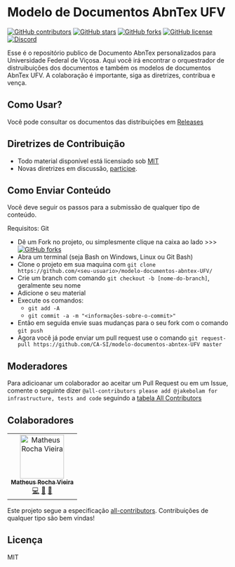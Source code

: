 # Modelo de Documentos AbnTex UFV
[![GitHub contributors](https://img.shields.io/github/contributors/CA-SI/modelo-documentos-abntex-UFV.svg?style=flat-square)](https://github.com/CA-SI/modelo-documentos-abntex-UFV)
[![GitHub stars](https://img.shields.io/github/stars/CA-SI/modelo-documentos-abntex-UFV.svg?style=flat-square)](https://github.com/CA-SI/modelo-documentos-abntex-UFV/stargazers)
[![GitHub forks](https://img.shields.io/github/forks/CA-SI/modelo-documentos-abntex-UFV.svg?style=flat-square)](https://github.com/CA-SI/modelo-documentos-abntex-UFV/network)
[![GitHub license](https://img.shields.io/github/license/CA-SI/modelo-documentos-abntex-UFV.svg?style=flat-square)](https://github.com/CA-SI/modelo-documentos-abntex-UFV)
[![Discord](https://img.shields.io/discord/365311890420793346.svg?style=flat-square)](https://discord.gg/aR6cGkG)

Esse é o repositório publico de Documento AbnTex personalizados para Universidade Federal de Viçosa. Aqui você irá encontrar o orquestrador de distruibuições dos documentos e também os modelos de documentos AbnTex UFV. A colaboração é importante, siga as diretrizes, contribua e vença.

## Como Usar?
Você pode consultar os documentos das distribuições em [Releases](https://github.com/CA-SI/modelo-documentos-abntex-UFV/releases)

## Diretrizes de Contribuição
- Todo material disponível está licensiado sob [MIT](https://github.com/CA-SI/modelo-documentos-abntex-UFV/blob/master/LICENSE)
- Novas diretrizes em discussão, [participe](https://github.com/CA-SI/modelo-documentos-abntex-UFV/issues/1).

## Como Enviar Conteúdo
Você deve seguir os passos para a submissão de qualquer tipo de conteúdo.

Requisitos: Git

- Dê um Fork no projeto, ou simplesmente clique na caixa ao lado >>>
[![GitHub forks](https://img.shields.io/github/forks/CA-SI/modelo-documentos-abntex-UFV.svg?label=Fork&style=flat-square)](https://github.com/CA-SI/modelo-documentos-abntex-UFV/fork)
- Abra um terminal (seja Bash on Windows, Linux ou Git Bash)
- Clone o projeto em sua maquina com `git clone https://github.com/<seu-usuario>/modelo-documentos-abntex-UFV/`
- Crie um branch com comando `git checkout -b [nome-do-branch]`, geralmente seu nome
- Adicione o seu material
- Execute os comandos:
    - `git add -A`
    - `git commit -a -m "<informações-sobre-o-commit>"`
- Então em seguida envie suas mudanças para o seu fork com o comando `git push`
- Agora você já pode enviar um pull request use o comando `git request-pull https://github.com/CA-SI/modelo-documentos-abntex-UFV master`

## Moderadores
Para adicioanar um colaborador ao aceitar um Pull Request ou em um Issue, comente o seguinte dizer
`@all-contributors please add @jakebolam for infrastructure, tests and code` seguindo a [tabela All Contributors](https://allcontributors.org/docs/pt-br/emoji-key)

## Colaboradores

<!-- ALL-CONTRIBUTORS-LIST:START - Do not remove or modify this section -->
<!-- prettier-ignore-start -->
<!-- markdownlint-disable -->
<table>
  <tr>
    <td align="center"><a href="http://matheu.srv.br"><img src="https://avatars0.githubusercontent.com/u/23284276?v=4" width="100px;" alt="Matheus Rocha Vieira"/><br /><sub><b>Matheus Rocha Vieira</b></sub></a><br /><a href="https://github.com/MatheusRV/modelo-documentos-abntex-UFV/commits?author=MatheusRV" title="Code">💻</a> <a href="#design-MatheusRV" title="Design">🎨</a> <a href="https://github.com/MatheusRV/modelo-documentos-abntex-UFV/commits?author=MatheusRV" title="Documentation">📖</a></td>
  </tr>
</table>

<!-- markdownlint-enable -->
<!-- prettier-ignore-end -->
<!-- ALL-CONTRIBUTORS-LIST:END -->

Este projeto segue a especificação [all-contributors](https://github.com/kentcdodds/all-contributors). Contribuições de qualquer tipo são bem vindas!

## Licença
MIT


